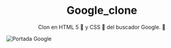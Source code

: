 <h1 align="center">Google_clone</h1>

<p align="center">Clon en HTML 5 🧱 y CSS 🎨 del buscador Google. 🚀</p>

![Portada Google](https://github.com/jhanpieremontes/google_clone/blob/master/images/google_clone.png)
